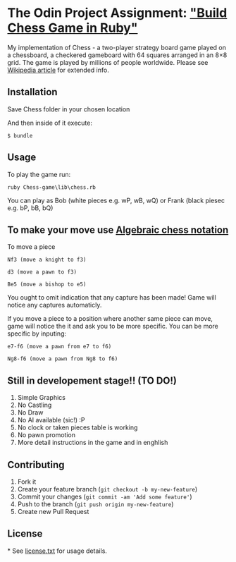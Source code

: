 # The Odin Project Assignment: ["Build Chess Game in Ruby"](https://www.theodinproject.com/courses/ruby-programming/lessons/ruby-final-project)

My implementation of Chess - a two-player strategy board game played on a chessboard, a checkered gameboard with 64 squares arranged in an 8×8 grid. The game is played by millions of people worldwide. Please see [Wikipedia article](https://en.wikipedia.org/wiki/Chess) for extended info.

## Installation

Save Chess folder in your chosen location

And then inside of it execute:

    $ bundle    

## Usage

To play the game run:

    ruby Chess-game\lib\chess.rb
    
You can play as Bob (white pieces e.g. wP, wB, wQ) or Frank (black piesec e.g. bP, bB, bQ)

## To make your move use [Algebraic chess notation](https://en.wikipedia.org/wiki/Algebraic_notation_(chess))

To move a piece
    
    Nf3 (move a knight to f3)

    d3 (move a pawn to f3)

    Be5 (move a bishop to e5) 
    
You ought to omit indication that any capture has been made! Game will notice any captures automaticly.
    
If you move a piece to a position where another same piece can move, game will notice the it and ask you to be more specific. You can be more specific by inputing:

    e7-f6 (move a pawn from e7 to f6)

    Ng8-f6 (move a pawn from Ng8 to f6)
    
## Still in developement stage!! (TO DO!)

1. Simple Graphics
2. No Castling
3. No Draw
4. No AI available (sic!) :P
5. No clock or taken pieces table is working
6. No pawn promotion
7. More detail instructions in the game and in enghlish

## Contributing

1. Fork it
2. Create your feature branch (`git checkout -b my-new-feature`)
3. Commit your changes (`git commit -am 'Add some feature'`)
4. Push to the branch (`git push origin my-new-feature`)
5. Create new Pull Request

## License

\* See [license.txt](https://github.com/Kusnierewicz/Chess-game/blob/master/LICENSE.txt) for usage details.
